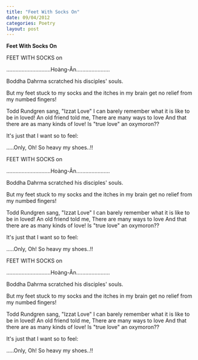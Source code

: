 ```yaml
---
title: "Feet With Socks On"
date: 09/04/2012
categories: Poetry
layout: post
---
```


**Feet With Socks On**

FEET WITH SOCKS o­n

.............................Hoàng-Ân......................


Boddha Dahrma scratched
his disciples'
souls.

But my feet stuck to my socks
and the itches in my brain
get no relief
from my numbed fingers!

Todd Rundgren sang, "Izzat Love"
I can barely remember
what it is like to be in loved!
An old friend told me,
There are many ways to love
And that there are as many kinds of love!
Is "true love" an oxymoron??

It's just that
I want so to
feel:

.....Only,
Oh! So heavy
my shoes..!!

FEET WITH SOCKS o­n

.............................Hoàng-Ân......................


Boddha Dahrma scratched
his disciples'
souls.

But my feet stuck to my socks
and the itches in my brain
get no relief
from my numbed fingers!

Todd Rundgren sang, "Izzat Love"
I can barely remember
what it is like to be in loved!
An old friend told me,
There are many ways to love
And that there are as many kinds of love!
Is "true love" an oxymoron??

It's just that
I want so to
feel:

.....Only,
Oh! So heavy
my shoes..!!

FEET WITH SOCKS o­n

.............................Hoàng-Ân......................


Boddha Dahrma scratched
his disciples'
souls.

But my feet stuck to my socks
and the itches in my brain
get no relief
from my numbed fingers!

Todd Rundgren sang, "Izzat Love"
I can barely remember
what it is like to be in loved!
An old friend told me,
There are many ways to love
And that there are as many kinds of love!
Is "true love" an oxymoron??

It's just that
I want so to
feel:

.....Only,
Oh! So heavy
my shoes..!!
